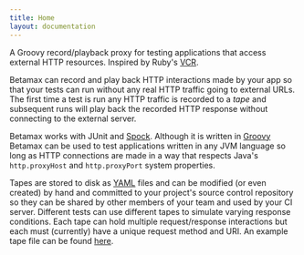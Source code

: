 ```yaml
---
title: Home
layout: documentation
---
```


A Groovy record/playback proxy for testing applications that access external HTTP resources. Inspired by Ruby's [VCR][vcr].

Betamax can record and play back HTTP interactions made by your app so that your tests can run without any real HTTP traffic going to external URLs. The first time a test is run any HTTP traffic is recorded to a _tape_ and subsequent runs will play back the recorded HTTP response without connecting to the external server.

Betamax works with JUnit and [Spock][spock]. Although it is written in [Groovy][groovy] Betamax can be used to test applications written in any JVM language so long as HTTP connections are made in a way that respects Java's `http.proxyHost` and `http.proxyPort` system properties.

Tapes are stored to disk as [YAML][yaml] files and can be modified (or even created) by hand and committed to your project's source control repository so they can be shared by other members of your team and used by your CI server. Different tests can use different tapes to simulate varying response conditions. Each tape can hold multiple request/response interactions but each must (currently) have a unique request method and URI. An example tape file can be found [here][tapeexample].

[vcr]:http://relishapp.com/myronmarston/vcr
[yaml]:http://yaml.org/
[tapeexample]:https://github.com/robfletcher/betamax/blob/master/src/test/resources/betamax/tapes/smoke_spec.yaml
[spock]:http://spockframework.org/
[groovy]:http://groovy.codehaus.org